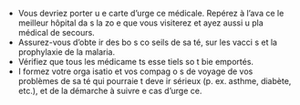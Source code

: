 [Title]: # (L’aspect médical)
[Order]: # (4)

* Vous devriez porter u
e carte d’urge
ce médicale. Repérez à l’ava
ce le meilleur hôpital da
s la zo
e que vous visiterez et ayez aussi u
 pla
 médical de secours.
* Assurez-vous d’obte
ir des bo
s co
seils de sa
té, sur les vacci
s et la prophylaxie de la malaria.
* Vérifiez que tous les médicame
ts esse
tiels so
t bie
 emportés.
* I
formez votre orga
isatio
 et vos compag
o
s de voyage de vos problèmes de sa
té qui pourraie
t deve
ir sérieux (p. ex. asthme, diabète, etc.), et de la démarche à suivre e
 cas d’urge
ce.
